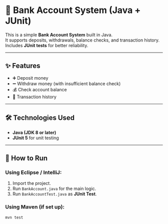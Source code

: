 # 🏦 Bank Account System (Java + JUnit)

This is a simple **Bank Account System** built in Java.  
It supports deposits, withdrawals, balance checks, and transaction history.  
Includes **JUnit tests** for better reliability.  

---

## ✨ Features
- ➕ Deposit money  
- ➖ Withdraw money (with insufficient balance check)  
- 💰 Check account balance  
- 📜 Transaction history  

---

## 🛠️ Technologies Used
- **Java (JDK 8 or later)**  
- **JUnit 5** for unit testing  

---

## 🚀 How to Run
### Using Eclipse / IntelliJ:
1. Import the project.  
2. Run `BankAccount.java` for the main logic.  
3. Run `BankAccountTest.java` as **JUnit Test**.  

### Using Maven (if set up):
```bash
mvn test
